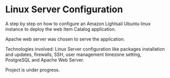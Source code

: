 # Linux Server Configuration

A step by step on how to configure an Amazon Lightsail Ubuntu linux instance
 to deploy the web Item Catalog application.
 
Apache web server was chosen to serve the application.

Technologies involved: Linux Server configuration like packages installation 
and updates, firewalls, SSH, user management timezone setting, PostgreSQL 
and Apache Web Server.

Project is under progress.